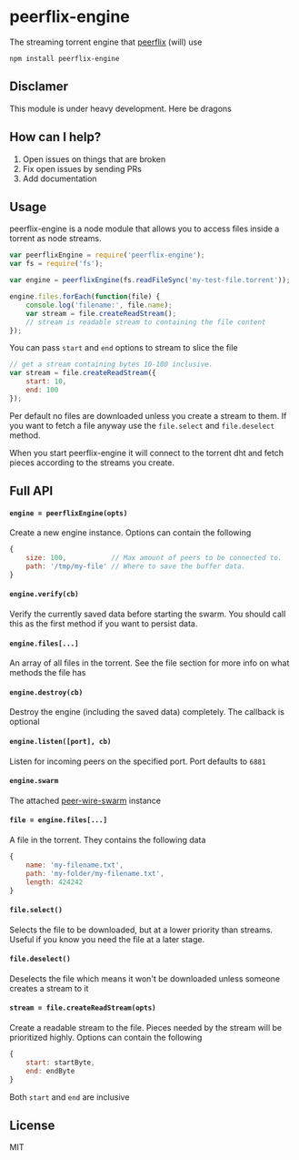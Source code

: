 # peerflix-engine

The streaming torrent engine that [peerflix](https://github.com/mafintosh/peerflix) (will) use

	npm install peerflix-engine

## Disclamer

This module is under heavy development. Here be dragons

## How can I help?

1. Open issues on things that are broken
2. Fix open issues by sending PRs
3. Add documentation

## Usage

peerflix-engine is a node module that allows you to access files inside a torrent as node streams.

``` js
var peerflixEngine = require('peerflix-engine');
var fs = require('fs');

var engine = peerflixEngine(fs.readFileSync('my-test-file.torrent'));

engine.files.forEach(function(file) {
	console.log('filename:', file.name);
	var stream = file.createReadStream();
	// stream is readable stream to containing the file content
});
```

You can pass `start` and `end` options to stream to slice the file

``` js
// get a stream containing bytes 10-100 inclusive.
var stream = file.createReadStream({
	start: 10,
	end: 100
});
```

Per default no files are downloaded unless you create a stream to them.
If you want to fetch a file anyway use the `file.select` and `file.deselect` method.

When you start peerflix-engine it will connect to the torrent dht
and fetch pieces according to the streams you create.

## Full API

#### `engine = peerflixEngine(opts)`

Create a new engine instance. Options can contain the following

``` js
{
	size: 100,           // Max amount of peers to be connected to.
	path: '/tmp/my-file' // Where to save the buffer data.
}
```

#### `engine.verify(cb)`

Verify the currently saved data before starting the swarm.
You should call this as the first method if you want to persist data.

#### `engine.files[...]`

An array of all files in the torrent. See the file section for more info on what methods the file has

#### `engine.destroy(cb)`

Destroy the engine (including the saved data) completely. The callback is optional

#### `engine.listen([port], cb)`

Listen for incoming peers on the specified port. Port defaults to `6881`

#### `engine.swarm`

The attached [peer-wire-swarm](https:/github.com/mafintosh/peer-wire-swarm) instance

#### `file = engine.files[...]`

A file in the torrent. They contains the following data

``` js
{
	name: 'my-filename.txt',
	path: 'my-folder/my-filename.txt',
	length: 424242
}
```

#### `file.select()`

Selects the file to be downloaded, but at a lower priority than streams.
Useful if you know you need the file at a later stage.

#### `file.deselect()`

Deselects the file which means it won't be downloaded unless someone creates a stream to it

#### `stream = file.createReadStream(opts)`

Create a readable stream to the file. Pieces needed by the stream will be prioritized highly.
Options can contain the following

``` js
{
	start: startByte,
	end: endByte
}
```

Both `start` and `end` are inclusive

## License

MIT